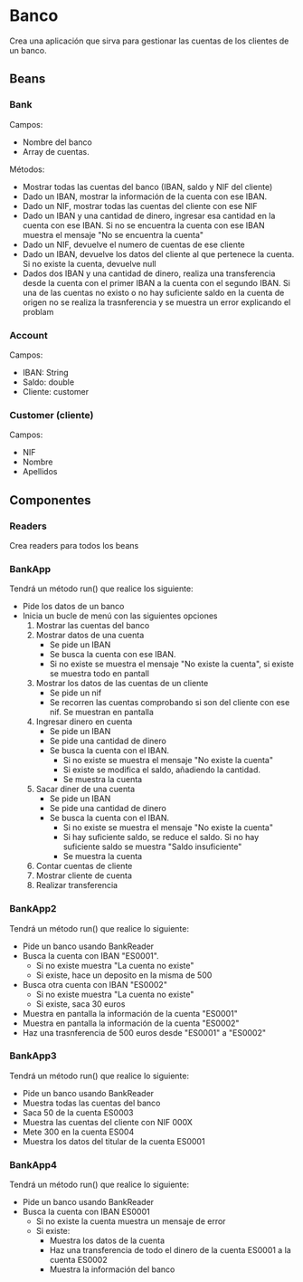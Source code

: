 # Banco 

Crea una aplicación que sirva para gestionar las cuentas de los clientes de un banco. 

## Beans

### Bank

Campos:
- Nombre del banco
- Array de cuentas.

Métodos:
- Mostrar todas las cuentas del banco (IBAN, saldo y NIF del cliente)
- Dado un IBAN, mostrar la información de la cuenta con ese IBAN.
- Dado un NIF, mostrar todas las cuentas del cliente con ese NIF 
- Dado un IBAN y una cantidad de dinero, ingresar esa cantidad en la cuenta con ese IBAN. Si no se encuentra la cuenta con ese IBAN muestra el mensaje "No se encuentra la cuenta"
- Dado un NIF, devuelve el numero de cuentas de ese cliente
- Dado un IBAN, devuelve los datos del cliente al que  pertenece la cuenta. Si no existe la cuenta, devuelve null 
- Dados dos IBAN y una cantidad de dinero, realiza una transferencia desde la cuenta con el primer IBAN a la cuenta con el segundo IBAN. Si una de las cuentas no existo o no hay suficiente saldo en la cuenta de origen no se realiza la trasnferencia y se muestra un error explicando el problam

### Account

Campos:
- IBAN: String
- Saldo: double
- Cliente: customer

### Customer (cliente)

Campos:
- NIF
- Nombre
- Apellidos

## Componentes

### Readers

Crea readers para todos los beans

### BankApp

Tendrá un método run() que realice los siguiente:
- Pide los datos de un banco
- Inicia un bucle de menú con las siguientes opciones
  1. Mostrar las cuentas del banco
  2. Mostrar datos de una cuenta
     - Se pide un IBAN
     - Se busca la cuenta con ese IBAN.
     - Si no existe se muestra el mensaje "No existe la cuenta", si existe se muestra todo en pantall
  3. Mostrar los datos de las cuentas de un cliente
     - Se pide un nif
     - Se recorren las cuentas comprobando si son del cliente con ese nif. Se muestran en pantalla
  4. Ingresar dinero en cuenta
     - Se pide un IBAN
     - Se pide una cantidad de dinero
     - Se busca la cuenta con el IBAN. 
       - Si no existe se muestra el mensaje "No existe la cuenta"
       - Si existe se modifica el saldo, añadiendo la cantidad. 
       - Se muestra la cuenta
  5. Sacar diner de una cuenta
     - Se pide un IBAN
     - Se pide una cantidad de dinero
     - Se busca la cuenta con el IBAN.
         - Si no existe se muestra el mensaje "No existe la cuenta"
         - Si hay suficiente saldo, se reduce el saldo. Si no hay suficiente saldo se muestra "Saldo insuficiente"
         - Se muestra la cuenta
  6. Contar cuentas de cliente
  7. Mostrar cliente de cuenta
  8. Realizar transferencia

### BankApp2

Tendrá un método run() que realice lo siguiente:
- Pide un banco usando BankReader
- Busca la cuenta con IBAN "ES0001".
  - Si no existe muestra "La cuenta no existe"
  - Si existe, hace un deposito en la misma de 500
- Busca otra cuenta con IBAN "ES0002"
  - Si no existe muestra "La cuenta no existe"
  - Si existe, saca 30 euros 
- Muestra en pantalla la información de la cuenta "ES0001"
- Muestra en pantalla la información de la cuenta "ES0002"
- Haz una trasnferencia de 500 euros desde "ES0001" a "ES0002"

### BankApp3

Tendrá un método run() que realice lo siguiente:
- Pide un banco usando BankReader
- Muestra todas las cuentas del banco
- Saca 50 de la cuenta ES0003
- Muestra las cuentas del cliente con NIF 000X
- Mete 300 en la cuenta ES004
- Muestra los datos del titular de la cuenta ES0001

### BankApp4

Tendrá un método run() que realice lo siguiente:
- Pide un banco usando BankReader
- Busca la cuenta con IBAN ES0001
  - Si no existe la cuenta muestra un mensaje de error
  - Si existe:
    - Muestra los datos de la cuenta
    - Haz una transferencia de todo el dinero de la cuenta ES0001 a la cuenta ES0002
    - Muestra la información del banco
